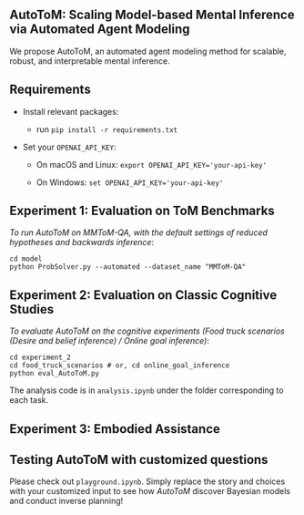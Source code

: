 ## AutoToM: Scaling Model-based Mental Inference via Automated Agent Modeling

We propose AutoToM, an automated agent modeling method for scalable, robust, and interpretable mental inference.

## Requirements

- Install relevant packages:
    - run
    ``
        pip install -r requirements.txt
    ``
- Set your `OPENAI_API_KEY`:

    - On macOS and Linux:
    `export OPENAI_API_KEY='your-api-key'`
    
    - On Windows: `set OPENAI_API_KEY='your-api-key'`

## Experiment 1: Evaluation on ToM Benchmarks

*To run AutoToM on MMToM-QA, with the default settings of reduced hypotheses and backwards inference*: 
    
    cd model
    python ProbSolver.py --automated --dataset_name "MMToM-QA"

## Experiment 2: Evaluation on Classic Cognitive Studies

*To evaluate AutoToM on the cognitive experiments (Food truck scenarios (Desire and belief inference) / Online goal inference)*:
    
    cd experiment_2
    cd food_truck_scenarios # or, cd online_goal_inference
    python eval_AutoToM.py

The analysis code is in `analysis.ipynb` under the folder corresponding to each task.

## Experiment 3: Embodied Assistance



## Testing AutoToM with customized questions

Please check out ``playground.ipynb``. Simply replace the story and choices with your customized input to see how *AutoToM* discover Bayesian models and conduct inverse planning!
